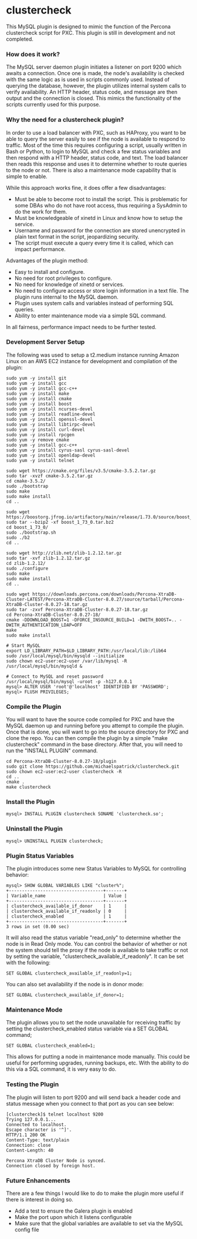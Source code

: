 # clustercheck
This MySQL plugin is designed to mimic the function of the Percona clustercheck script for PXC. This plugin is still in development and not completed.

### How does it work?
The MySQL server daemon plugin initiates a listener on port 9200 which awaits a connection.  Once one is made, the node's availability is checked with the same logic as is used in scripts commonly used.  Instead of querying the database, however, the plugin utilizes internal system calls to verify availability.  An HTTP header, status code, and message are then output and the connection is closed. This mimics the functionality of the scripts currently used for this purpose.

### Why the need for a clustercheck plugin?
In order to use a load balancer with PXC, such as HAProxy, you want to be able to query the server easily to see if the node is available to respond to traffic.  Most of the time this requires configuring a script, usually written in Bash or Python, to login to MySQL and check a few status variables and then respond with a HTTP header, status code, and text.  The load balancer then reads this response and uses it to determine whether to route queries to the node or not.  There is also a maintenance mode capability that is simple to enable.

While this approach works fine, it does offer a few disadvantages:
* Must be able to become root to install the script.  This is problematic for some DBAs who do not have root access, thus requiring a SysAdmin to do the work for them.
* Must be knowledgeable of xinetd in Linux and know how to setup the service.
* Username and password for the connection are stored unencrypted in plain text format in the script, jeopardizing security.
* The script must execute a query every time it is called, which can impact performance.

Advantages of the plugin method:
* Easy to install and configure.
* No need for root privileges to configure.
* No need for knowledge of xinetd or services.
* No need to configure access or store login information in a text file.  The plugin runs internal to the MySQL daemon.
* Plugin uses system calls and variables instead of performing SQL queries.
* Ability to enter maintenance mode via a simple SQL command.

In all fairness, performance impact needs to be further tested.

### Development Server Setup

The following was used to setup a t2.medium instance running Amazon Linux on an AWS EC2 instance for development and compilation of the plugin:

    sudo yum -y install git
    sudo yum -y install gcc
    sudo yum -y install gcc-c++
    sudo yum -y install make
    sudo yum -y install cmake
    sudo yum -y install boost
    sudo yum -y install ncurses-devel
    sudo yum -y install readline-devel
    sudo yum -y install openssl-devel
    sudo yum -y install libtirpc-devel
    sudo yum -y install curl-devel
    sudo yum -y install rpcgen
    sudo yum -y remove cmake
    sudo yum -y install gcc-c++
    sudo yum -y install cyrus-sasl cyrus-sasl-devel
    sudo yum -y install openldap-devel
    sudo yum -y install telnet

    sudo wget https://cmake.org/files/v3.5/cmake-3.5.2.tar.gz
    sudo tar -xvzf cmake-3.5.2.tar.gz
    cd cmake-3.5.2/
    sudo ./bootstrap
    sudo make
    sudo make install
    cd ..

    sudo wget https://boostorg.jfrog.io/artifactory/main/release/1.73.0/source/boost_1_73_0.tar.bz2
    sudo tar --bzip2 -xf boost_1_73_0.tar.bz2
    cd boost_1_73_0/
    sudo ./bootstrap.sh
    sudo ./b2
    cd ..

    sudo wget http://zlib.net/zlib-1.2.12.tar.gz
    sudo tar -xvf zlib-1.2.12.tar.gz
    cd zlib-1.2.12/
    sudo ./configure
    sudo make
    sudo make install
    cd ..

    sudo wget https://downloads.percona.com/downloads/Percona-XtraDB-Cluster-LATEST/Percona-XtraDB-Cluster-8.0.27/source/tarball/Percona-XtraDB-Cluster-8.0.27-18.tar.gz
    sudo tar -zxvf Percona-XtraDB-Cluster-8.0.27-18.tar.gz
    cd Percona-XtraDB-Cluster-8.0.27-18/
    cmake -DDOWNLOAD_BOOST=1 -DFORCE_INSOURCE_BUILD=1 -DWITH_BOOST=.. -DWITH_AUTHENTICATION_LDAP=OFF
    make
    sudo make install

    # Start MySQL
    export LD_LIBRARY_PATH=$LD_LIBRARY_PATH:/usr/local/lib:/lib64
    sudo /usr/local/mysql/bin/mysqld --initialize
    sudo chown ec2-user:ec2-user /var/lib/mysql -R
    /usr/local/mysql/bin/mysqld &
    
    # Connect to MySQL and reset password
    /usr/local/mysql/bin/mysql -uroot -p -h127.0.0.1
    mysql> ALTER USER 'root'@'localhost' IDENTIFIED BY 'PASSWORD';
    mysql> FLUSH PRIVILEGES;

### Compile the Plugin

You will want to have the source code compiled for PXC and have the MySQL daemon up and running before you attempt to compile the plugin.  Once that is done, you will want to go into the source directory for PXC and clone the repo.  You can then compile the plugin by a simple "make clustercheck" command in the base directory.  After that, you will need to run the "INSTALL PLUGIN" command.

    cd Percona-XtraDB-Cluster-8.0.27-18/plugin
    sudo git clone https://github.com/michaelspatrick/clustercheck.git
    sudo chown ec2-user:ec2-user clustercheck -R
    cd ..
    cmake .
    make clustercheck

### Install the Plugin
    mysql> INSTALL PLUGIN clustercheck SONAME 'clustercheck.so';
    
### Uninstall the Plugin
    mysql> UNINSTALL PLUGIN clustercheck;
    
### Plugin Status Variables

The plugin introduces some new Status Variables to MySQL for controlling behavior:

    mysql> SHOW GLOBAL VARIABLES LIKE "cluster%";
    +------------------------------------+-------+
    | Variable_name                      | Value |
    +------------------------------------+-------+
    | clustercheck_available_if_donor    | 1     |
    | clustercheck_available_if_readonly | 0     |
    | clustercheck_enabled               | 1     |
    +------------------------------------+-------+
    3 rows in set (0.00 sec)
    
It will also read the status variable "read_only" to determine whether the node is in Read Only mode.  You can control the behavior of whether or not the system should tell the proxy if the node is available to take traffic or not by setting the variable, "clustercheck_available_if_readonly".  It can be set with the following:

    SET GLOBAL clustercheck_available_if_readonly=1;

You can also set availability if the node is in donor mode:

    SET GLOBAL clustercheck_available_if_donor=1;

### Maintenance Mode

The plugin allows you to set the node unavailable for receiving traffic by setting the clustercheck_enabled status variable via a SET GLOBAL command;

    SET GLOBAL clustercheck_enabled=1;

This allows for putting a node in maintenance mode manually.  This could be useful for performing upgrades, running backups, etc.  With the ability to do this via a SQL command, it is very easy to do.
    
### Testing the Plugin

The plugin will listen to port 9200 and will send back a header code and status message when you connect to that port as you can see below:

    [clustercheck]$ telnet localhost 9200
    Trying 127.0.0.1...
    Connected to localhost.
    Escape character is '^]'.
    HTTP/1.1 200 OK
    Content-Type: text/plain
    Connection: close
    Content-Length: 40
    
    Percona XtraDB Cluster Node is synced.
    Connection closed by foreign host.
    
### Future Enhancements
There are a few things I would like to do to make the plugin more useful if there is interest in doing so.

* Add a test to ensure the Galera plugin is enabled
* Make the port upon which it listens configurable
* Make sure that the global variables are available to set via the MySQL config file
